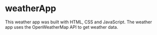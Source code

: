 # weatherApp
This weather app was built with HTML, CSS and JavaScript. 
The weather app uses the OpenWeatherMap API to  get weather data.



